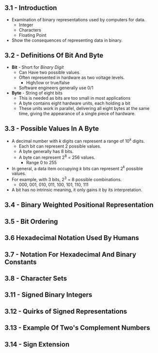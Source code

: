 ## 3.1 - Introduction
- Examination of binary representations used by computers for data.
	- Integer
	- Characters
	- Floating Point
- Show the consequences of representing data in binary.
## 3.2 - Definitions Of Bit And Byte
- **Bit** - Short for *Binary Digit*
	- Can Have two possible values.
	- Often represented in hardware as two voltage levels.
		- High/low or true/false
	- Software engineers generally use 0/1
- **Byte** - String of eight bits
	- This is needed as bits are too small in most applications
	- A byte contains eight hardware units, each holding a bit
	- These units work in parallel, delivering all eight bytes at the same time, giving the appearance of a single piece of hardware.
## 3.3 - Possible Values In A Byte
- A decimal number with *k* digits can represent a range of 10$^k$ digits.
	- Each bit can represent 2 possible values.
	- A byte generally has 8 bits.
	- A byte can represent 2$^8$ = 256 values.
		- Range 0 to 255
- In general, a data item occupying *k* bits can represent 2$^k$ possible values.
- For example, with 3 bits, 2$^3$ = 8 possible combinations.
	- 000, 001, 010, 011, 100, 101, 110, 111
- A bit has no intrinsic meaning, it only gains it by its interpretation.
## 3.4 - Binary Weighted Positional Representation










## 3.5 - Bit Ordering










## 3.6 Hexadecimal Notation Used By Humans










## 3.7 - Notation For Hexadecimal And Binary Constants










## 3.8 - Character Sets










## 3.11 - Signed Binary Integers

## 3.12 - Quirks of Signed Representations

## 3.13 - Example Of Two's Complement Numbers

## 3.14 - Sign Extension